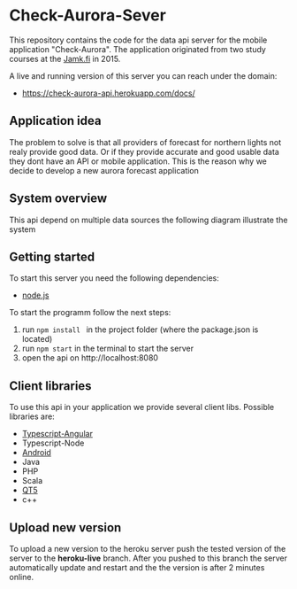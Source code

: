 # Check-Aurora-Sever
This repository contains the code for the data api server for the mobile application "Check-Aurora". 
The application originated from two study courses at the [Jamk.fi](http://jamk.fi) in 2015.

A live and running version of this server you can reach under the domain: 
 * https://check-aurora-api.herokuapp.com/docs/
 

## Application idea 
The problem to solve is that all providers of forecast for northern lights not realy provide good data. Or if they provide accurate and good usable data they dont have an API or mobile application. 
This is the reason why we decide to develop a new aurora forecast application 

## System overview 
This api depend on multiple data sources the following diagram illustrate the system 


## Getting started 

To start this server you need the following dependencies: 
 
 * [node.js](http://nodejs.org)

To start the programm follow the next steps: 

1. run ```npm install ``` in the project folder (where the package.json is located)
2. run  ``` npm start ```  in the terminal to start the server 
3. open the api on http://localhost:8080

## Client libraries
To use this api in your application we provide several client libs. 
Possible libraries are: 

* [Typescript-Angular](https://github.com/B-Stefan/CheckAuroa-Server/raw/heroku-live/aurora-api/clients/android.zip)
* Typescript-Node 
* [Android](https://github.com/B-Stefan/CheckAuroa-Server/raw/heroku-live/aurora-api/clients/android.zip)
* Java 
* PHP 
* Scala 
* [QT5](https://github.com/B-Stefan/CheckAuroa-Server/raw/heroku-live/aurora-api/clients/qt5.zip) 
* c++ 

## Upload new version 
To upload a new version to the heroku server push the tested version of the server to the **heroku-live** branch. 
After you pushed to this branch the server automatically update and restart and the the version is after 2 minutes online. 



